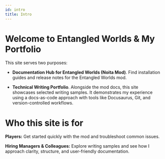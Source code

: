 ```yaml
---
id: intro
title: Intro
---
```


# Welcome to Entangled Worlds & My Portfolio

This site serves two purposes:

- **Documentation Hub for Entangled Worlds (Noita Mod)**. Find installation guides and release notes for the Entangled Worlds mod. 

- **Technical Writing Portfolio**. Alongside the mod docs, this site showcases selected writing samples. It demonstrates my experience using a docs-as-code approach with tools like Docusaurus, Git, and version-controlled workflows.

# Who this site is for

**Players:** Get started quickly with the mod and troubleshoot common issues.

**Hiring Managers & Colleagues:** Explore writing samples and see how I approach clarity, structure, and user-friendly documentation.